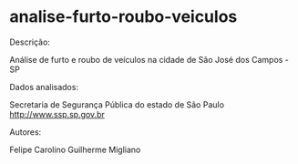# analise-furto-roubo-veiculos

Descrição:

Análise de furto e roubo de veículos na cidade de São José dos Campos - SP

Dados analisados:

Secretaria de Segurança Pública do estado de São Paulo
http://www.ssp.sp.gov.br

Autores:

Felipe Carolino
Guilherme Migliano
